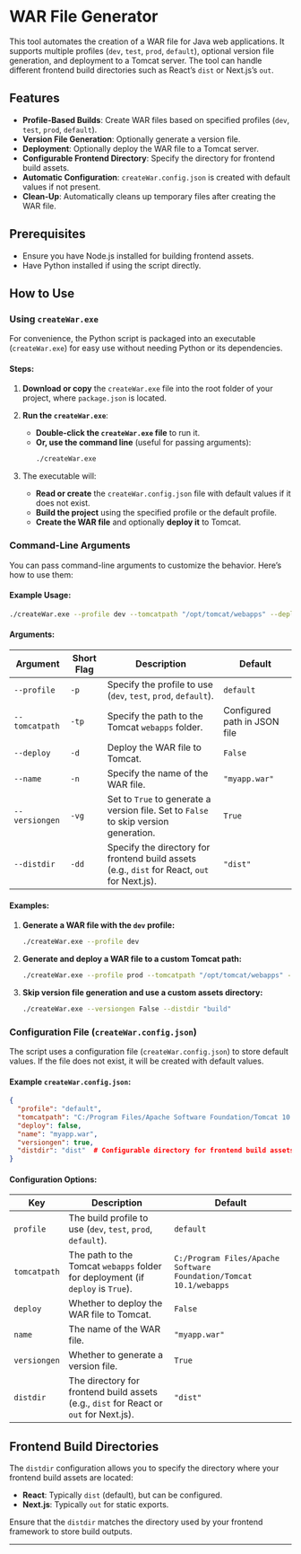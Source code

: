 # WAR File Generator

This tool automates the creation of a WAR file for Java web applications. It supports multiple profiles (`dev`, `test`, `prod`, `default`), optional version file generation, and deployment to a Tomcat server. The tool can handle different frontend build directories such as React’s `dist` or Next.js’s `out`.

## Features

- **Profile-Based Builds**: Create WAR files based on specified profiles (`dev`, `test`, `prod`, `default`).
- **Version File Generation**: Optionally generate a version file.
- **Deployment**: Optionally deploy the WAR file to a Tomcat server.
- **Configurable Frontend Directory**: Specify the directory for frontend build assets.
- **Automatic Configuration**: `createWar.config.json` is created with default values if not present.
- **Clean-Up**: Automatically cleans up temporary files after creating the WAR file.

## Prerequisites

- Ensure you have Node.js installed for building frontend assets.
- Have Python installed if using the script directly.

## How to Use

### Using `createWar.exe`

For convenience, the Python script is packaged into an executable (`createWar.exe`) for easy use without needing Python or its dependencies.

#### Steps:

1. **Download or copy** the `createWar.exe` file into the root folder of your project, where `package.json` is located.

2. **Run the `createWar.exe`**:
   - **Double-click the `createWar.exe` file** to run it.
   - **Or, use the command line** (useful for passing arguments):
     ```bash
     ./createWar.exe
     ```

3. The executable will:
   - **Read or create** the `createWar.config.json` file with default values if it does not exist.
   - **Build the project** using the specified profile or the default profile.
   - **Create the WAR file** and optionally **deploy it** to Tomcat.

### Command-Line Arguments

You can pass command-line arguments to customize the behavior. Here’s how to use them:

#### Example Usage:

```bash
./createWar.exe --profile dev --tomcatpath "/opt/tomcat/webapps" --deploy --versiongen False --name "customapp.war" --distdir "build"
```

#### Arguments:

| Argument        | Short Flag | Description                                                                              | Default                      |
|-----------------|------------|------------------------------------------------------------------------------------------|------------------------------|
| `--profile`     | `-p`       | Specify the profile to use (`dev`, `test`, `prod`, `default`).                           | `default`                     |
| `--tomcatpath`  | `-tp`      | Specify the path to the Tomcat `webapps` folder.                                          | Configured path in JSON file |
| `--deploy`      | `-d`       | Deploy the WAR file to Tomcat.                                                            | `False`                      |
| `--name`        | `-n`       | Specify the name of the WAR file.                                                         | `"myapp.war"`                |
| `--versiongen`  | `-vg`      | Set to `True` to generate a version file. Set to `False` to skip version generation.      | `True`                       |
| `--distdir`     | `-dd`      | Specify the directory for frontend build assets (e.g., `dist` for React, `out` for Next.js). | `"dist"`                     |

#### Examples:

1. **Generate a WAR file with the `dev` profile:**

   ```bash
   ./createWar.exe --profile dev
   ```

2. **Generate and deploy a WAR file to a custom Tomcat path:**

   ```bash
   ./createWar.exe --profile prod --tomcatpath "/opt/tomcat/webapps" --deploy
   ```

3. **Skip version file generation and use a custom assets directory:**

   ```bash
   ./createWar.exe --versiongen False --distdir "build"
   ```

### Configuration File (`createWar.config.json`)

The script uses a configuration file (`createWar.config.json`) to store default values. If the file does not exist, it will be created with default values.

#### Example `createWar.config.json`:

```json
{
  "profile": "default",
  "tomcatpath": "C:/Program Files/Apache Software Foundation/Tomcat 10.1/webapps",
  "deploy": false,
  "name": "myapp.war",
  "versiongen": true,
  "distdir": "dist"  # Configurable directory for frontend build assets
}
```

#### Configuration Options:

| Key           | Description                                                                                       | Default                                      |
|---------------|---------------------------------------------------------------------------------------------------|----------------------------------------------|
| `profile`     | The build profile to use (`dev`, `test`, `prod`, `default`).                                      | `default`                                    |
| `tomcatpath`  | The path to the Tomcat `webapps` folder for deployment (if `deploy` is `True`).                     | `C:/Program Files/Apache Software Foundation/Tomcat 10.1/webapps` |
| `deploy`      | Whether to deploy the WAR file to Tomcat.                                                          | `False`                                     |
| `name`        | The name of the WAR file.                                                                         | `"myapp.war"`                               |
| `versiongen`  | Whether to generate a version file.                                                               | `True`                                      |
| `distdir`     | The directory for frontend build assets (e.g., `dist` for React or `out` for Next.js).              | `"dist"`                                    |

## Frontend Build Directories

The `distdir` configuration allows you to specify the directory where your frontend build assets are located:

- **React**: Typically `dist` (default), but can be configured.
- **Next.js**: Typically `out` for static exports.

Ensure that the `distdir` matches the directory used by your frontend framework to store build outputs.

---
